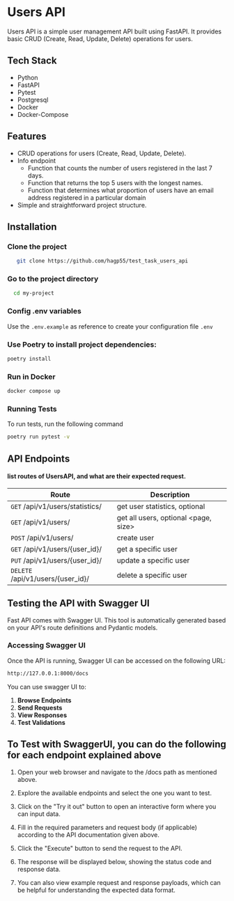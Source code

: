 # Users API

Users API is a simple user management API built using FastAPI.
It provides basic CRUD (Create, Read, Update, Delete) operations for users.

## Tech Stack
- Python
- FastAPI
- Pytest
- Postgresql
- Docker
- Docker-Compose

## Features
- CRUD operations for users (Create, Read, Update, Delete).
- Info endpoint
  - Function that counts the number of users registered in the last 7 days.
  - Function that returns the top 5 users with the longest names.
  - Function that determines what proportion of users have an email address registered in a particular domain
- Simple and straightforward project structure.

## Installation
### Clone the project
```bash
   git clone https://github.com/hagp55/test_task_users_api
```
### Go to the project directory
```bash
  cd my-project
```
### Config .env variables
Use the `.env.example` as reference to create your configuration file `.env`

### Use Poetry to install project dependencies:

```bash
poetry install
```

### Run in Docker
```bash
docker compose up

```
### Running Tests
To run tests, run the following command
```bash
poetry run pytest -v
```
## API Endpoints

#### list routes of UsersAPI, and what are their expected request.
| Route                               | Description
|-------------------------------------|-------------------------------------------
| `GET` /api/v1/users/statistics/     | get user statistics, optional <domain>
| `GET` /api/v1/users/                | get all users, optional <page, size>
| `POST` /api/v1/users/               | create user
| `GET` /api/v1/users/{user_id}/      | get a specific user
| `PUT` /api/v1/users/{user_id}/      | update a specific user
| `DELETE` /api/v1/users/{user_id}/   | delete a specific user


## Testing the API with Swagger UI

Fast API comes with Swagger UI. This tool is automatically generated based on your API's route definitions and Pydantic models.

### Accessing Swagger UI

Once the API is running, Swagger UI can be accessed on the following URL:

```bash
http://127.0.0.1:8000/docs
```

You can use swagger UI to:

1. **Browse Endpoints**
2. **Send Requests**
3. **View Responses**
4. **Test Validations**

## To Test with SwaggerUI, you can do the following for each endpoint explained above

1. Open your web browser and navigate to the /docs path as mentioned above.

2. Explore the available endpoints and select the one you want to test.

3. Click on the "Try it out" button to open an interactive form where you can input data.

4. Fill in the required parameters and request body (if applicable) according to the API documentation given above.

5. Click the "Execute" button to send the request to the API.

6. The response will be displayed below, showing the status code and response data.

7. You can also view example request and response payloads, which can be helpful for understanding the expected data format.
